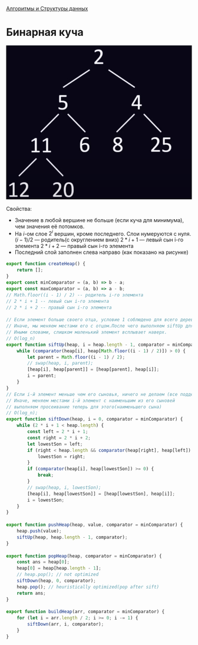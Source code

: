 [Алгоритмы и Структуры данных](../DataStructures_and_Algorithms.md)

# Бинарная куча

![BinaryHeap | 400](./BinaryHeap.png)

Свойства:

- Значение в любой вершине не больше (если куча для минимума), чем значения её потомков.
- На *i*-ом слое $2^i$ вершин, кроме последнего. Слои нумеруются с нуля.
  $(i-1)/2$ — родитель(с округлением вниз)
  $2*i+1$ — левый сын i-го элемента
  $2*i+2$ — правый сын i-го элемента
- Последний слой заполнен слева направо (как показано на рисунке)

```jsx
export function createHeap() {
	return [];
}
export const minComparator = (a, b) => b - a;
export const maxComparator = (a, b) => a - b;
// Math.floor((i - 1) / 2) -- родитель i-го элемента
// 2 * i + 1 -- левый сын i-го элемента
// 2 * i + 2 -- правый сын i-го элемента

// Если элемент больше своего отца, условие 1 соблюдено для всего дерева, и больше ничего делать не нужно.
// Иначе, мы меняем местами его с отцом.После чего выполняем siftUp для этого отца.
// Иными словами, слишком маленький элемент всплывает наверх.
// O(log_n)
export function siftUp(heap, i = heap.length - 1, comparator = minComparator) {
	while (comparator(heap[i], heap[Math.floor((i - 1) / 2)]) > 0) {
		let parent = Math.floor((i - 1) / 2);
		// swap(heap, i, parent);
		[heap[i], heap[parent]] = [heap[parent], heap[i]];
		i = parent;
	}
}
// Если i-й элемент меньше чем его сыновья, ничего не делаем (все поддерево - куча)
// Иначе, меняем местами i-й элемент с наименьшим из его сыновей
// выполняем просеивание теперь для этого(наименьшего сына)
// O(log_n);
export function siftDown(heap, i = 0, comparator = minComparator) {
	while (2 * i + 1 < heap.length) {
		const left = 2 * i + 1;
		const right = 2 * i + 2;
		let lowestSon = left;
		if (right < heap.length && comparator(heap[right], heap[left]) > 0) {
			lowestSon = right;
		}
		if (comparator(heap[i], heap[lowestSon]) >= 0) {
			break;
		}
		// swap(heap, i, lowestSon);
		[heap[i], heap[lowestSon]] = [heap[lowestSon], heap[i]];
		i = lowestSon;
	}
}

export function pushHeap(heap, value, comparator = minComparator) {
	heap.push(value);
	siftUp(heap, heap.length - 1, comparator);
}

export function popHeap(heap, comparator = minComparator) {
	const ans = heap[0];
	heap[0] = heap[heap.length - 1];
	// heap.pop(); // not optimized
	siftDown(heap, 0, comparator);
	heap.pop(); // heuristically optimized(pop after sift)
	return ans;
}

export function buildHeap(arr, comparator = minComparator) {
	for (let i = arr.length / 2; i >= 0; i -= 1) {
		siftDown(arr, i, comparator);
	}
}
```
